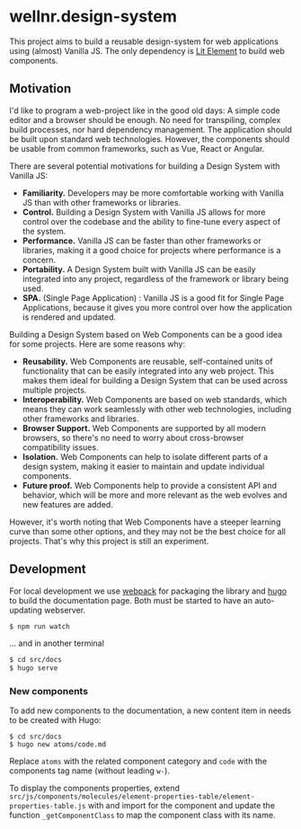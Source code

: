 # wellnr.design-system

This project aims to build a reusable design-system for web applications using (almost) Vanilla JS. The only dependency is [Lit Element](https://lit.dev/) to build web components.

## Motivation

I'd like to program a web-project like in the good old days: A simple code editor and a browser should be enough. No need for transpiling, complex build processes, nor hard dependency management. The application should be built upon standard web technologies. However, the components should be usable from common frameworks, such as Vue, React or Angular.

There are several potential motivations for building a Design System with Vanilla JS:

* **Familiarity.** Developers may be more comfortable working with Vanilla JS than with other frameworks or libraries.
* **Control.** Building a Design System with Vanilla JS allows for more control over the codebase and the ability to fine-tune every aspect of the system.
* **Performance.** Vanilla JS can be faster than other frameworks or libraries, making it a good choice for projects where performance is a concern.
* **Portability.** A Design System built with Vanilla JS can be easily integrated into any project, regardless of the framework or library being used.
* **SPA.** (Single Page Application) : Vanilla JS is a good fit for Single Page Applications, because it gives you more control over how the application is rendered and updated.

Building a Design System based on Web Components can be a good idea for some projects. Here are some reasons why:

* **Reusability.** Web Components are reusable, self-contained units of functionality that can be easily integrated into any web project. This makes them ideal for building a Design System that can be used across multiple projects.
* **Interoperability.** Web Components are based on web standards, which means they can work seamlessly with other web technologies, including other frameworks and libraries.
* **Browser Support.** Web Components are supported by all modern browsers, so there's no need to worry about cross-browser compatibility issues.
* **Isolation.** Web Components can help to isolate different parts of a design system, making it easier to maintain and update individual components.
* **Future proof.** Web Components help to provide a consistent API and behavior, which will be more and more relevant as the web evolves and new features are added.

However, it's worth noting that Web Components have a steeper learning curve than some other options, and they may not be the best choice for all projects. That's why this project is still an experiment.

## Development

For local development we use [webpack](https://webpack.js.org/) for packaging the library and [hugo](https://gohugo.io/) to build the documentation page. Both must be started to have an auto-updating webserver.

```bash
$ npm run watch
```

... and in another terminal

```bash
$ cd src/docs
$ hugo serve
```

### New components

To add new components to the documentation, a new content item in needs to be created with Hugo:

```
$ cd src/docs
$ hugo new atoms/code.md
```

Replace `atoms` with the related component category and `code` with the components tag name (without leading `w-`). 

To display the components properties, extend `src/js/components/molecules/element-properties-table/element-properties-table.js` with and import for the component and update the function `_getComponentClass` to map the component class with its name.